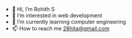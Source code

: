 - 👋 Hi, I’m Rohith S
- 👀 I’m interested in web development
- 🌱 I’m currently learning computer engineering
- 📫 How to reach me 28hita@gmail.com
